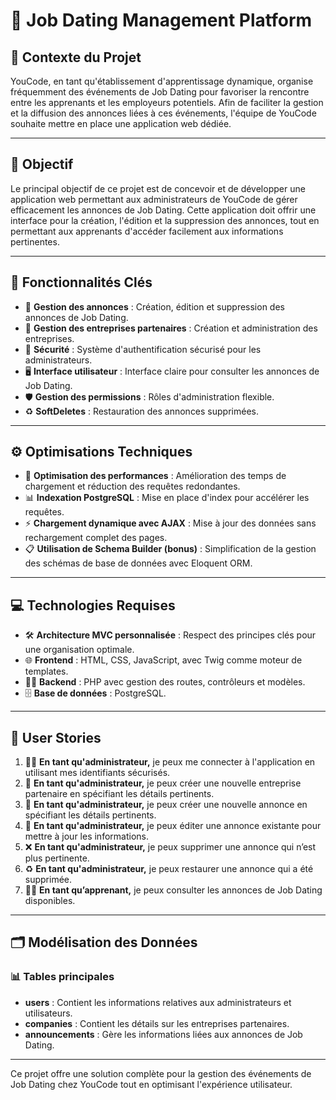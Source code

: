 # 🚀 **Job Dating Management Platform**

## 🎯 **Contexte du Projet**

YouCode, en tant qu'établissement d'apprentissage dynamique, organise fréquemment des événements de Job Dating pour favoriser la rencontre entre les apprenants et les employeurs potentiels. Afin de faciliter la gestion et la diffusion des annonces liées à ces événements, l'équipe de YouCode souhaite mettre en place une application web dédiée.

---

## 🎯 **Objectif**

Le principal objectif de ce projet est de concevoir et de développer une application web permettant aux administrateurs de YouCode de gérer efficacement les annonces de Job Dating. Cette application doit offrir une interface pour la création, l'édition et la suppression des annonces, tout en permettant aux apprenants d'accéder facilement aux informations pertinentes.

---

## 🔑 **Fonctionnalités Clés**

- 📢 **Gestion des annonces** : Création, édition et suppression des annonces de Job Dating.
- 🏢 **Gestion des entreprises partenaires** : Création et administration des entreprises.
- 🔐 **Sécurité** : Système d'authentification sécurisé pour les administrateurs.
- 🖥️ **Interface utilisateur** : Interface claire pour consulter les annonces de Job Dating.
- 🛡️ **Gestion des permissions** : Rôles d'administration flexible.
- ♻️ **SoftDeletes** : Restauration des annonces supprimées.

---

## ⚙️ **Optimisations Techniques**

- 🚀 **Optimisation des performances** : Amélioration des temps de chargement et réduction des requêtes redondantes.
- 📊 **Indexation PostgreSQL** : Mise en place d'index pour accélérer les requêtes.
- ⚡ **Chargement dynamique avec AJAX** : Mise à jour des données sans rechargement complet des pages.
- 📋 **Utilisation de Schema Builder (bonus)** : Simplification de la gestion des schémas de base de données avec Eloquent ORM.

---

## 💻 **Technologies Requises**

- 🛠️ **Architecture MVC personnalisée** : Respect des principes clés pour une organisation optimale.
- 🌐 **Frontend** : HTML, CSS, JavaScript, avec Twig comme moteur de templates.
- 🧑‍💻 **Backend** : PHP avec gestion des routes, contrôleurs et modèles.
- 🗄️ **Base de données** : PostgreSQL.

---

## 👤 **User Stories**

1. 👨‍💼 **En tant qu'administrateur,** je peux me connecter à l'application en utilisant mes identifiants sécurisés.
2. 🏢 **En tant qu'administrateur,** je peux créer une nouvelle entreprise partenaire en spécifiant les détails pertinents.
3. 📢 **En tant qu'administrateur,** je peux créer une nouvelle annonce en spécifiant les détails pertinents.
4. 📝 **En tant qu'administrateur,** je peux éditer une annonce existante pour mettre à jour les informations.
5. ❌ **En tant qu'administrateur,** je peux supprimer une annonce qui n’est plus pertinente.
6. ♻️ **En tant qu'administrateur,** je peux restaurer une annonce qui a été supprimée.
7. 👩‍🎓 **En tant qu’apprenant,** je peux consulter les annonces de Job Dating disponibles.

---

## 🗂️ **Modélisation des Données**

### 📊 **Tables principales**

- **users** : Contient les informations relatives aux administrateurs et utilisateurs.
- **companies** : Contient les détails sur les entreprises partenaires.
- **announcements** : Gère les informations liées aux annonces de Job Dating.

---

Ce projet offre une solution complète pour la gestion des événements de Job Dating chez YouCode tout en optimisant l'expérience utilisateur.
